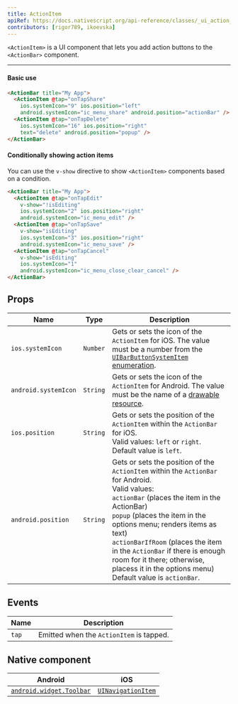 ```yaml
---
title: ActionItem
apiRef: https://docs.nativescript.org/api-reference/classes/_ui_action_bar_.actionitem
contributors: [rigor789, ikoevska]
---
```


`<ActionItem>` is a UI component that lets you add action buttons to the `<ActionBar>` component.

---

#### Basic use

```HTML
<ActionBar title="My App">
  <ActionItem @tap="onTapShare"
    ios.systemIcon="9" ios.position="left"
    android.systemIcon="ic_menu_share" android.position="actionBar" />
  <ActionItem @tap="onTapDelete"
    ios.systemIcon="16" ios.position="right"
    text="delete" android.position="popup" />
</ActionBar>
```

#### Conditionally showing action items

You can use the `v-show` directive to show `<ActionItem>` components based on a condition.

```HTML
<ActionBar title="My App">
  <ActionItem @tap="onTapEdit"
    v-show="!isEditing"
    ios.systemIcon="2" ios.position="right"
    android.systemIcon="ic_menu_edit" />
  <ActionItem @tap="onTapSave"
    v-show="isEditing"
    ios.systemIcon="3" ios.position="right"
    android.systemIcon="ic_menu_save" />
  <ActionItem @tap="onTapCancel"
    v-show="isEditing"
    ios.systemIcon="1"
    android.systemIcon="ic_menu_close_clear_cancel" />
</ActionBar>
```

## Props

| Name | Type | Description |
|------|------|-------------|
| `ios.systemIcon` | `Number` | Gets or sets the icon of the `ActionItem` for iOS. The value must be a number from the [`UIBarButtonSystemItem` enumeration](https://developer.apple.com/library/ios/documentation/UIKit/Reference/UIBarButtonItem_Class/#//apple_ref/c/tdef/UIBarButtonSystemItem).
| `android.systemIcon` | `String` | Gets or sets the icon of the `ActionItem` for Android. The value must be the name of a [drawable resource](https://developer.android.com/guide/topics/resources/drawable-resource).
| `ios.position` | `String` | Gets or sets the position of the `ActionItem` within the `ActionBar` for iOS.<br/>Valid values: `left` or `right`.<br/>Default value is `left`.
| `android.position` | `String` | Gets or sets the position of the `ActionItem` within the `ActionBar` for Android.<br/>Valid values:<br/>`actionBar` (places the item in the ActionBar)<br/>`popup` (places the item in the options menu; renders items as text)<br/>`actionBarIfRoom` (places the item in the `ActionBar` if there is enough room for it there; otherwise, placess it in the options menu)<br/>Default value is `actionBar`.

## Events

| Name | Description |
|------|-------------|
| `tap`| Emitted when the `ActionItem` is tapped.

## Native component

| Android | iOS |
|---------|-----|
| [`android.widget.Toolbar`](https://developer.android.com/reference/android/widget/Toolbar.html) | [`UINavigationItem`](https://developer.apple.com/documentation/uikit/uinavigationitem)
